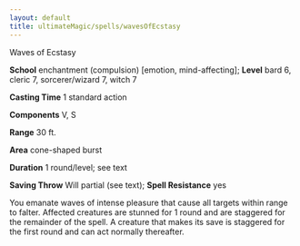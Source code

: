 ```yaml
---
layout: default
title: ultimateMagic/spells/wavesOfEcstasy
---
```

Waves of Ecstasy

**School** enchantment (compulsion) [emotion, mind-affecting]; **Level** bard 6, cleric 7, sorcerer/wizard 7, witch 7

**Casting Time** 1 standard action

**Components** V, S

**Range** 30 ft.

**Area** cone-shaped burst

**Duration** 1 round/level; see text

**Saving Throw** Will partial (see text); **Spell Resistance** yes

You emanate waves of intense pleasure that cause all targets within range to falter. Affected creatures are stunned for 1 round and are staggered for the remainder of the spell. A creature that makes its save is staggered for the first round and can act normally thereafter.


